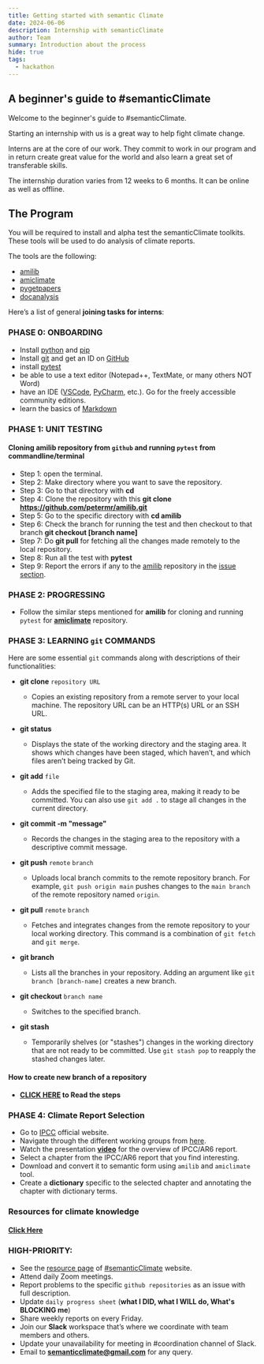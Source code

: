 ```yaml
---
title: Getting started with semantic Climate 
date: 2024-06-06
description: Internship with semanticClimate
author: Team 
summary: Introduction about the process
hide: true
tags:
  - hackathon
---
```


## **A beginner's guide to #semanticClimate**

Welcome to the beginner's guide to #semanticClimate.

Starting an internship with us is a great way to help fight climate change.

Interns are at the core of our work. They commit to work in our program and in return create great value for the world and also learn a great set of transferable skills.

The internship duration varies from 12 weeks to 6 months. It can be online as well as offline.

## The Program 
You will be required to install and alpha test the semanticClimate toolkits. These tools will be used to do analysis of climate reports.

The tools are the following:

- [amilib](https://github.com/petermr/amilib)
- [amiclimate](https://github.com/petermr/amiclimate)
- [pygetpapers](https://github.com/petermr/pygetpapers)
- [docanalysis](https://github.com/petermr/docanalysis)
  

Here’s a list of general **joining tasks for interns**:

### PHASE 0: ONBOARDING
* Install [python](https://www.python.org/downloads/) and [pip](https://pip.pypa.io/en/stable/installation/)
* Install [git](https://git-scm.com/downloads) and get an ID on [GitHub](https://github.com/)
* install [pytest](https://docs.pytest.org/en/stable/getting-started.html)
* be able to use a text editor (Notepad++, TextMate, or many others NOT Word)
* have an IDE ([VSCode](https://code.visualstudio.com/), [PyCharm](https://www.jetbrains.com/pycharm/download/?section=windows#section=windows), etc.). Go for the freely accessible community editions.
* learn the basics of [Markdown](https://docs.github.com/en/get-started/writing-on-github/getting-started-with-writing-and-formatting-on-github/basic-writing-and-formatting-syntax)

### PHASE 1: UNIT TESTING

#### Cloning **amilib** repository from `github` and running `pytest` from commandline/terminal

- Step 1: open the terminal.
- Step 2: Make directory where you want to save the repository. 
- Step 3: Go to that directory with **cd**
- Step 4: Clone the repository with this **git clone https://github.com/petermr/amilib.git**
- Step 5: Go to the specific directory with **cd amilib**
- Step 6: Check the branch for running the test and then checkout to that branch **git checkout [branch name]**
- Step 7: Do **git pull** for fetching all the changes made remotely to the local repository.
- Step 8: Run all the test with **pytest**
- Step 9: Report the errors if any to the [amilib](https://github.com/petermr/amilib) repository in the [issue section](https://github.com/petermr/amilib/issues). 

### PHASE 2: PROGRESSING
- Follow the similar steps mentioned for **amilib** for cloning and running `pytest` for **[amiclimate](https://github.com/petermr/amiclimate)** repository.
  
### PHASE 3: LEARNING `git` COMMANDS

Here are some essential `git` commands along with descriptions of their functionalities:

- **git clone** `repository URL`
  
    - Copies an existing repository from a remote server to your local machine. The repository URL can be an HTTP(s) URL or an SSH URL.
  
- **git status**
  
    - Displays the state of the working directory and the staging area. It shows which changes have been staged, which haven’t, and which files aren’t being tracked by Git.
  
- **git add** `file`

    - Adds the specified file to the staging area, making it ready to be committed. You can also use `git add .` to stage all changes in the current directory.

- **git commit -m "message"**
  
    - Records the changes in the staging area to the repository with a descriptive commit message.

- **git push** `remote` `branch`

    - Uploads local branch commits to the remote repository branch. For example, `git push origin main` pushes changes to the `main branch` of the remote repository named `origin`.

- **git pull** `remote` `branch`

    - Fetches and integrates changes from the remote repository to your local working directory. This command is a combination of `git fetch` and `git merge`.

- **git branch**
  
    - Lists all the branches in your repository. Adding an argument like `git branch [branch-name]` creates a new branch.

- **git checkout** `branch name`

    - Switches to the specified branch. 

- **git stash**

    - Temporarily shelves (or "stashes") changes in the working directory that are not ready to be committed. Use `git stash pop` to reapply the stashed changes later.

#### How to create new branch of a repository

- **[CLICK HERE](https://github.com/petermr/amilib/blob/parijat_test/Creating_a_new_branch_on_github.md) to Read the steps**

### PHASE 4: Climate Report Selection
* Go to [IPCC](https://www.ipcc.ch/) official website.
* Navigate through the different working groups from [here](https://semanticclimate.github.io/p/en/posts/ipcc_resources/).
* Watch the presentation **[video](https://www.youtube.com/watch?v=3DDhtrAmzsc&list=PLtKHReMoCMwmmlDDTbDQx2A3oHgQXw4mT&index=1)** for the overview of IPCC/AR6 report.
* Select a chapter from the IPCC/AR6 report that you find interesting.
* Download and convert it to semantic form using `amilib` and `amiclimate` tool.
* Create a **dictionary** specific to the selected chapter and annotating the chapter with dictionary terms.

### Resources for climate knowledge

#### [Click Here](../posts/new_resources/)

### **HIGH-PRIORITY:**

* See the [resource page](https://semanticclimate.github.io/p/en/posts/resources/) of [#semanticClimate](https://semanticclimate.github.io/p/en/) website.
* Attend daily Zoom meetings.
* Report problems to the specific `github repositories` as an issue with full description.
* Update `daily progress sheet` (**what I DID, what I WILL do, What's BLOCKING me**)
* Share weekly reports on every Friday.
* Join our **Slack** workspace that’s where we coordinate with team members and others.
* Update your unavailability for meeting in #coordination channel of Slack.
* Email to **semanticclimate@gmail.com** for any query.



